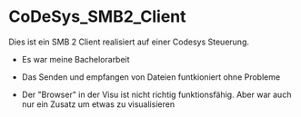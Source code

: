 # CoDeSys_SMB2_Client
Dies ist ein SMB 2 Client realisiert auf einer Codesys Steuerung.
- Es war meine Bachelorarbeit

- Das Senden und empfangen von Dateien funtkioniert ohne Probleme
- Der "Browser" in der Visu ist nicht richtig funktionsfähig. Aber war auch nur ein Zusatz um etwas zu visualisieren